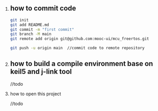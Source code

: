 1. ## how to commit code

   ```bash
   git init
   git add README.md
   git commit -m "first commit"
   git branch -M main
   git remote add origin git@github.com:mooc-ui/mcu_freertos.git
   
   git push -u origin main  //commit code to remote repository
   ```

2. ## how to build a compile environment base on keil5 and j-link tool

   //todo

   

3. how to open this project

   //todo